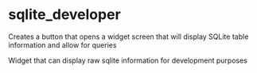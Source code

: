 # sqlite_developer

Creates a button that opens a widget screen that will display SQLite table information and allow for queries

Widget that can display raw sqlite information for development purposes
